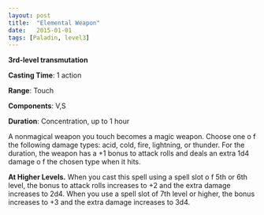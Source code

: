 ```yaml
---
layout: post
title:  "Elemental Weapon"
date:   2015-01-01
tags: [Paladin, level3]
---
```


**3rd-level transmutation**

**Casting Time**: 1 action

**Range**: Touch

**Components**: V,S

**Duration**: Concentration, up to 1 hour

A nonmagical weapon you touch becomes a magic weapon. Choose one o f the following damage types: acid, cold, fire, lightning, or thunder. For the duration, the weapon has a +1 bonus to attack rolls and deals an extra 1d4 damage o f the chosen type when it hits.

**At Higher Levels.** When you cast this spell using a spell slot o f 5th or 6th level, the bonus to attack rolls increases to +2 and the extra damage increases to 2d4. When you use a spell slot of 7th level or higher, the bonus increases to +3 and the extra damage increases to 3d4.
